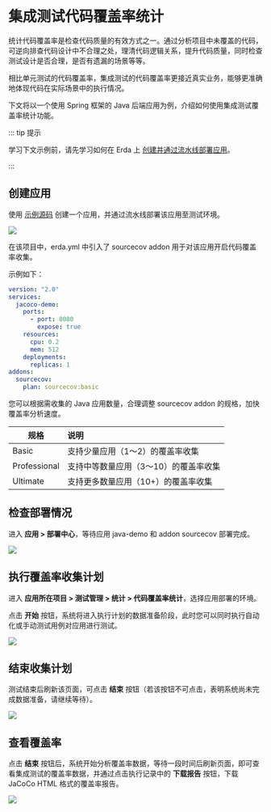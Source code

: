 # 集成测试代码覆盖率统计

统计代码覆盖率是检查代码质量的有效方式之一。通过分析项目中未覆盖的代码，可逆向排查代码设计中不合理之处，理清代码逻辑关系，提升代码质量，同时检查测试设计是否合理，是否有遗漏的场景等等。

相比单元测试的代码覆盖率，集成测试的代码覆盖率更接近真实业务，能够更准确地体现代码在实际场景中的执行情况。

下文将以一个使用 Spring 框架的 Java 后端应用为例，介绍如何使用集成测试覆盖率统计功能。

::: tip 提示

学习下文示例前，请先学习如何在 Erda 上 [创建并通过流水线部署应用](../../../quick-start/newbie.md)。

::: 

## 创建应用

使用 [示例源码](https://github.com/erda-project/jacoco-code-coverage.git) 创建一个应用，并通过流水线部署该应用至测试环境。

![](http://terminus-paas.oss-cn-hangzhou.aliyuncs.com/paas-doc/2021/10/26/ae31392a-4dc0-40b7-a64f-dd9d635c7fa7.png)

在该项目中，erda.yml 中引入了 sourcecov addon 用于对该应用开启代码覆盖率收集。

示例如下：
```yaml
version: "2.0"
services:
  jacoco-demo:
    ports:
      - port: 8080
        expose: true
    resources:
      cpu: 0.2
      mem: 512
    deployments:
      replicas: 1
addons:
  sourcecov:
    plan: sourcecov:basic
```

您可以根据需收集的 Java 应用数量，合理调整 sourcecov addon 的规格，加快覆盖率分析速度。

| 规格 | 说明 |
| ------| :---- |
| Basic | 支持少量应用（1～2）的覆盖率收集  |
| Professional | 支持中等数量应用（3～10）的覆盖率收集 |
| Ultimate|支持更多数量应用（10+）的覆盖率收集|


## 检查部署情况

进入 **应用 > 部署中心**，等待应用 java-demo 和 addon sourcecov 部署完成。

![](http://terminus-paas.oss-cn-hangzhou.aliyuncs.com/paas-doc/2021/10/26/1760036a-b455-4572-8253-f9898f1ca9d7.png)

## 执行覆盖率收集计划

进入 **应用所在项目 > 测试管理 > 统计 > 代码覆盖率统计**，选择应用部署的环境。

点击 **开始** 按钮，系统将进入执行计划的数据准备阶段，此时您可以同时执行自动化或手动测试用例对应用进行测试。

![](http://terminus-paas.oss-cn-hangzhou.aliyuncs.com/paas-doc/2021/10/26/675bbaad-6653-4fbe-8ea6-983510e0a09e.png)

## 结束收集计划

测试结束后刷新该页面，可点击 **结束** 按钮（若该按钮不可点击，表明系统尚未完成数据准备，请继续等待）。

![](http://terminus-paas.oss-cn-hangzhou.aliyuncs.com/paas-doc/2021/10/26/4cae5fa1-bc15-447d-a8a4-79729214d0e8.png)

## 查看覆盖率

点击 **结束** 按钮后，系统开始分析覆盖率数据，等待一段时间后刷新页面，即可查看集成测试的覆盖率数据，并通过点击执行记录中的 **下载报告** 按钮，下载 JaCoCo HTML 格式的覆盖率报告。

![](http://terminus-paas.oss-cn-hangzhou.aliyuncs.com/paas-doc/2021/10/26/577db89c-b10c-491f-a6c8-f7d8f2c8ac86.png)